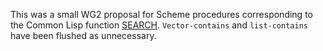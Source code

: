 This was a small WG2 proposal for Scheme procedures corresponding to the Common Lisp function [SEARCH](http://www.lispworks.com/documentation/lw50/CLHS/Body/f_search.htm).  `Vector-contains` and `list-contains` have been flushed as unnecessary.
